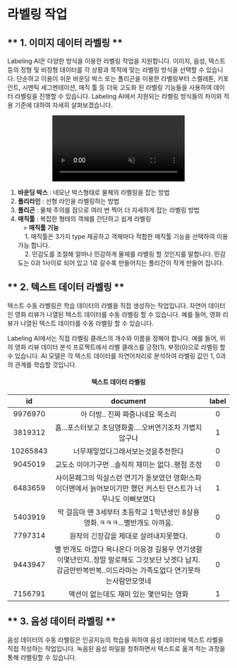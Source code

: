 # **라벨링 작업**

## ** 1. 이미지 데이터 라벨링 **

Labeling AI은 다양한 방식을 이용한 라벨링 작업을 지원합니다. 이미지, 음성, 텍스트 등의 정형 및 비정형 데이터를 각 상황과 목적에 맞는 라벨링 방식을 선택할 수 있습니다. 단순하고 이용이 쉬운 바운딩 박스 또는 폴리곤을 이용한 라벨링부터 스켈레톤, 키포인트, 시멘틱 세그멘테이션, 매직 툴 등 더욱 고도화 된 라벨링 기능들을 사용하여 데이터 라벨링을 진행할 수 있습니다. Labeling AI에서 지원되는 라벨링 방식들의 차이와 적용 기준에 대하여 자세히 살펴보겠습니다.
<center>
<video autoplay="" style="max-width: 80%;" loop="" muted="">
<source src="https://aimakerdslab.s3.ap-northeast-2.amazonaws.com/asset/video/labelingai_tool_ko.mp4" type="video/mp4">
</video>
</center>

1) **바운딩 박스** :  네모난 박스형태로 물체의 라벨링을 잡는 방법 <br>
2) **폴리라인**  :   선형 라인을 라벨링하는 방법<br>
3) **폴리곤**  :  물체 주의를 점으로 여러 번 찍어 더 자세하게 잡는 라벨링 방법<br>
4) **매직툴** :  복잡한 형태의 객체를 간단하고 쉽게 라벨링 <br>
&nbsp;&nbsp; > **매직툴 기능** <br>
&nbsp;&nbsp;&nbsp;   1. 매직툴은 3가지 type 제공하고 객체마다 적합한 매직툴 기능을 선택하여 이용 가능 합니다. <br>
&nbsp;&nbsp;&nbsp; 2. 민감도를 조절해 얼마나 민감하게 물체를 라벨링 할 것인지를 말합니다. 민감도는 0과 1사이로 되어 있고 1로 갈수록 만들어지는           폴리건이 작게 만들어 집니다. 

## ** 2. 텍스트 데이터 라벨링  **

텍스트 수동 라벨링은 학습 데이터의 라벨을 직접 생성하는 작업입니다.  자연어 데이터인 영화 리뷰가 나열된 텍스트 데이터를 수동 라벨링 할 수 있습니다. 예를 들어, 영화 리뷰가 나열된 텍스트 데이터를 수동 라벨링 할 수 있습니다. 

Labeling AI에서는 직접 라벨링 클래스의 개수와 이름을 정해야 합니다. 예를 들어, 위의 영화 리뷰 데이터 분석 프로젝트에서 라벨 클래스를 긍정(1), 부정(0)으로 라벨링 할 수 있습니다. AI 모델은 각 텍스트 데이터를 자연어처리로 분석하여 라벨링 값인 1, 0과의 관계를 학습할 것입니다.

#### **<p style="text-align: center;"> 텍스트 데이터 라벨링 </p>**
|id     | document     |   label|
|:----------:|:-------------------:|:-------------------:|
|9976970 |아 더빙.. 진짜 짜증나네요 목소리     |   0|
|3819312  |흠...포스터보고 초딩영화줄....오버연기조차 가볍지 않구나       |  1 |
|10265843    |     너무재밓었다그래서보는것을추천한다  |     0 |
|9045019  |교도소 이야기구먼 ..솔직히 재미는 없다..평점 조정  |      0 |
|6483659 | 사이몬페그의 익살스런 연기가 돋보였던 영화!스파이더맨에서 늙어보이기만 했던 커스틴 던스트가 너무나도 이뻐보였다 |  1 |
|5403919  |막 걸음마 뗀 3세부터 초등학교 1학년생인 8살용영화.ㅋㅋㅋ...별반개도 아까움.  |    0 |
|7797314 | 원작의 긴장감을 제대로 살려내지못했다. |  0 |
|9443947  |별 반개도 아깝다 욕나온다 이응경 길용우 연기생활이몇년인지..정말 발로해도 그것보단 낫겟다 납치.감금만반복반복..이드라마는 가족도없다 연기못하는사람만모엿네     |   0 |
|7156791  |액션이 없는데도 재미 있는 몇안되는 영화 | 1 |

## ** 3. 음성 데이터 라벨링  **
 
음성 데이터의 수동 라벨링은 인공지능의 학습을 위하여 음성 데이터에 텍스트 라벨을 직접 작성하는 작업입니다. 녹음된 음성 파일을  청취하면서 텍스트로 옮겨 적는 과정을 통해 라벨링할 수 있습니다.  




<br>
<br>
<br>

